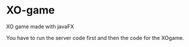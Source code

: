 # XO-game
XO game made with javaFX

You have to run the server code first and then the code for the XOgame.
